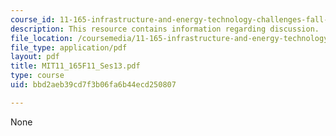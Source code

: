 ```yaml
---
course_id: 11-165-infrastructure-and-energy-technology-challenges-fall-2011
description: This resource contains information regarding discussion.
file_location: /coursemedia/11-165-infrastructure-and-energy-technology-challenges-fall-2011/bbd2aeb39cd7f3b06fa6b44ecd250807_MIT11_165F11_Ses13.pdf
file_type: application/pdf
layout: pdf
title: MIT11_165F11_Ses13.pdf
type: course
uid: bbd2aeb39cd7f3b06fa6b44ecd250807

---
```

None